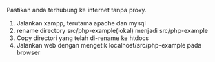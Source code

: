 Pastikan anda terhubung ke internet tanpa proxy.
1. Jalankan xampp, terutama apache dan mysql
2. rename directory src/php-example(lokal) menjadi src/php-example
3. Copy directori yang telah di-rename ke htdocs
4. Jalankan web dengan mengetik localhost/src/php-example pada browser
